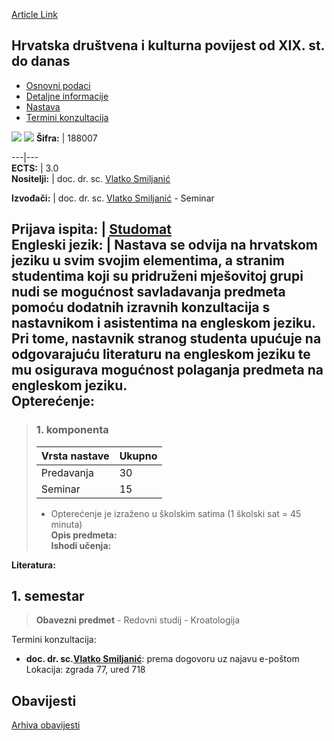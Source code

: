 [Article Link](https://www.fhs.hr/predmet/hdkpoxsdd)

## Hrvatska društvena i kulturna povijest od XIX. st. do danas
  * [Osnovni podaci](https://www.fhs.hr/predmet/hdkpoxsdd#v1id-904808_393711_1_0 "Osnovni podaci")
  * [Detaljne informacije](https://www.fhs.hr/predmet/hdkpoxsdd#v1id-904808_393711_1_1 "Detaljne informacije")
  * [Nastava](https://www.fhs.hr/predmet/hdkpoxsdd#v1id-904808_393711_1_2 "Nastava")
  * [Termini konzultacija](https://www.fhs.hr/predmet/hdkpoxsdd#v1id-904808_393711_1_3 "Termini konzultacija")


[![](https://www.fhs.hr/img/flags/gif/hr.gif)](https://www.fhs.hr/predmet/hdkpoxsdd) [![](https://www.fhs.hr/img/flags/gif/gb.gif)](https://www.fhs.hr/en/course/csachfttcttpd)
**Šifra:** |  188007  
  
---|---  
**ECTS:** |  3.0   
**Nositelji:** |  doc. dr. sc. [Vlatko Smiljanić](https://www.fhs.hr/djelatnik/vlatko.smiljanic)   
  
**Izvođači:** |  doc. dr. sc. [Vlatko Smiljanić](https://www.fhs.hr/djelatnik/vlatko.smiljanic) - Seminar  
  
**Prijava ispita:** |  [Studomat](http://www.isvu.hr/studomat)  
**Engleski jezik:** |  Nastava se odvija na hrvatskom jeziku u svim svojim elementima, a stranim studentima koji su pridruženi mješovitoj grupi nudi se mogućnost savladavanja predmeta pomoću dodatnih izravnih konzultacija s nastavnikom i asistentima na engleskom jeziku. Pri tome, nastavnik stranog studenta upućuje na odgovarajuću literaturu na engleskom jeziku te mu osigurava mogućnost polaganja predmeta na engleskom jeziku.   
**Opterećenje:**  
---  
> ### 1. komponenta
> | Vrsta nastave | Ukupno  
> ---|---  
> Predavanja | 30  
> Seminar | 15  
> * Opterećenje je izraženo u školskim satima (1 školski sat = 45 minuta)   
**Opis predmeta:**  
> **Ishodi učenja:**  

  
**Literatura:**  

  
**1. semestar**  
---  
> **Obavezni predmet** - Redovni studij - Kroatologija  
>   
Termini konzultacija: 
  * **doc. dr. sc.[Vlatko Smiljanić](https://www.fhs.hr/djelatnik/vlatko.smiljanic)**: 
prema dogovoru uz najavu e-poštom
Lokacija: zgrada 77, ured 718 


## Obavijesti
[Arhiva obavijesti](https://www.fhs.hr/predmet/hdkpoxsdd?@=215lb#news_114367 "Arhiva obavijesti")
